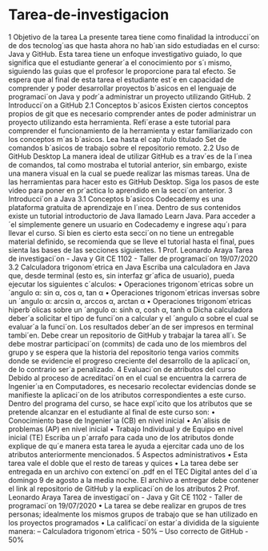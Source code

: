 # Tarea-de-investigacion
1 Objetivo de la tarea La presente tarea tiene como finalidad la introducci´on de dos tecnolog´ıas que hasta ahora no hab´ıan sido estudiadas en el curso: Java y GitHub. Esta tarea tiene un enfoque investigativo guiado, lo que significa que el estudiante generar´a el conocimiento por s´ı mismo, siguiendo las guias que el profesor le proporcione para tal efecto. Se espera que al final de esta tarea el estudiante est´e en capacidad de comprender y poder desarrollar proyectos b´asicos en el lenguaje de programaci´on Java y podr´a administrar un proyecto utilizando GitHub. 2 Introducci´on a GitHub 2.1 Conceptos b´asicos Existen ciertos conceptos propios de git que es necesario comprender antes de poder administrar un proyecto utilizando esta herramienta. Refi´erase a este tutorial para comprender el funcionamiento de la herramienta y estar familiarizado con los conceptos m´as b´asicos. Lea hasta el cap´ıtulo titulado Set de comandos b´asicos de trabajo sobre el repositorio remoto. 2.2 Uso de GitHub Desktop La manera ideal de utilizar GitHub es a trav´es de la l´ınea de comandos, tal como mostraba el tutorial anterior, sin embargo, existe una manera visual en la cual se puede realizar las mismas tareas. Una de las herramientas para hacer esto es GitHub Desktop. Siga los pasos de este video para poner en pr´actica lo aprendido en la secci´on anterior. 3 Introducci´on a Java 3.1 Conceptos b´asicos Codecademy es una plataforma gratuita de aprendizaje en l´ınea. Dentro de sus contenidos existe un tutorial introductorio de Java llamado Learn Java. Para acceder a ´el simplemente genere un usuario en Codecademy e ingrese aqu´ı para llevar el curso. Si bien es cierto esta secci´on no tiene un entregable material definido, se recomienda que se lleve el tutorial hasta el final, pues sienta las bases de las secciones siguientes. 1 Prof. Leonardo Araya Tarea de investigaci´on - Java y Git CE 1102 - Taller de programaci´on 19/07/2020 3.2 Calculadora trigonom´etrica en Java Escriba una calculadora en Java que, desde terminal (esto es, sin interfaz gr´afica de usuario), pueda ejecutar los siguientes c´alculos: • Operaciones trigonom´etricas sobre un ´angulo α: sin α, cos α, tan α • Operaciones trigonom´etricas inversas sobre un ´angulo α: arcsin α, arccos α, arctan α • Operaciones trigonom´etricas hiperb´olicas sobre un ´angulo α: sinh α, cosh α, tanh α Dicha calculadora deber´a solicitar el tipo de funci´on a calcular y el ´angulo α sobre el cual se evaluar´a la funci´on. Los resultados deber´an de ser impresos en terminal tambi´en. Debe crear un repositorio de GitHub y trabajar la tarea all´ı. Se debe mostrar participaci´on (commits) de cada uno de los miembros del grupo y se espera que la historia del repositorio tenga varios commits donde se evidencie el progreso creciente del desarrollo de la aplicaci´on, de lo contrario ser´a penalizado. 4 Evaluaci´on de atributos del curso Debido al proceso de acreditaci´on en el cual se encuentra la carrera de Ingenier´ıa en Computadores, es necesario recolectar evidencias donde se manifieste la aplicaci´on de los atributos correspondientes a este curso. Dentro del programa del curso, se hace expl´ıcito que los atributos que se pretende alcanzar en el estudiante al final de este curso son: • Conocimiento base de Ingenier´ıa (CB) en nivel inicial • An´alisis de problemas (AP) en nivel inicial • Trabajo Individual y de Equipo en nivel inicial (TE) Escriba un p´arrafo para cada uno de los atributos donde explique de qu´e manera esta tarea le ayuda a ejercitar cada uno de los atributos anteriormente mencionados. 5 Aspectos administrativos • Esta tarea vale el doble que el resto de tareas y quices • La tarea debe ser entregada en un archivo con extenci´on .pdf en el TEC Digital antes del d´ıa domingo 9 de agosto a la media noche. El archivo a entregar debe contener el link al repositorio de GitHub y la explicaci´on de los atributos 2 Prof. Leonardo Araya Tarea de investigaci´on - Java y Git CE 1102 - Taller de programaci´on 19/07/2020 • La tarea se debe realizar en grupos de tres personas; idealmente los mismos grupos de trabajo que se han utilizado en los proyectos programados • La calificaci´on estar´a dividida de la siguiente manera: – Calculadora trigonom´etrica - 50% – Uso correcto de GitHub - 50%
